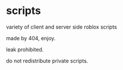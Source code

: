 # scripts
variety of client and server side roblox scripts

made by 404, enjoy.

leak prohibited.

do not redistribute private scripts.
